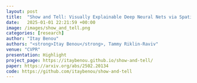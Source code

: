 ```yaml
---
layout: post
title:  "Show and Tell: Visually Explainable Deep Neural Nets via Spatially-Aware Concept Bottleneck Models‏"
date:   2025-01-01 22:21:59 +00:00
image: /images/show_and_tell.png
categories: [research]
author: "Itay Benou"
authors: "<strong>Itay Benou</strong>, Tammy Riklin-Raviv"
venue: "CVPR"
presentation: Highlight
project_page: https://itaybenou.github.io/show-and-tell/
paper: https://arxiv.org/abs/2502.20134
code: https://github.com/itaybenou/show-and-tell
---
```

